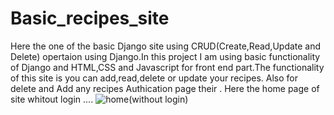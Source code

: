 # Basic_recipes_site
Here the one of the basic Django site using CRUD(Create,Read,Update and Delete) opertaion using Django.In this project I am using basic functionality of Django and HTML,CSS and Javascript for front end part.The functionality of this site is you can add,read,delete or update your recipes. Also for delete and Add any recipes Authication page their .
Here the home page of site whitout login ....
![home(without login)](https://github.com/Pranaychandrikapure/Basic_recipes_site/assets/116444922/0bdf2075-cb5d-406f-b1c9-e2de7dd0fdcd)
